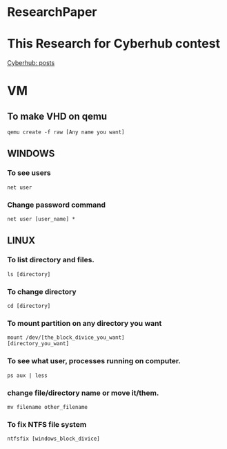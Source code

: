 # ResearchPaper

# This Research for Cyberhub contest
<a href="https://cyberhub.sa/posts">Cyberhub: posts</a>


# VM
## To make VHD on qemu
<code>qemu create -f raw [Any name you want]</code>

## WINDOWS
### To see users 
<code>net user</code>

### Change password command
<code>net user [user_name] * </code>

## LINUX
### To list directory and files.
<code>ls [directory]</code>

### To change directory
<code>cd [directory]</code>

### To mount partition on any directory you want
<code>mount /dev/[the_block_divice_you_want] [directory_you_want]</code>

### To see what user, processes running on computer.
<code>ps aux | less </code>

### change file/directory name or move it/them.
<code>mv filename other_filename</code>

### To fix NTFS file system
<code>ntfsfix  [windows_block_divice]</code>
